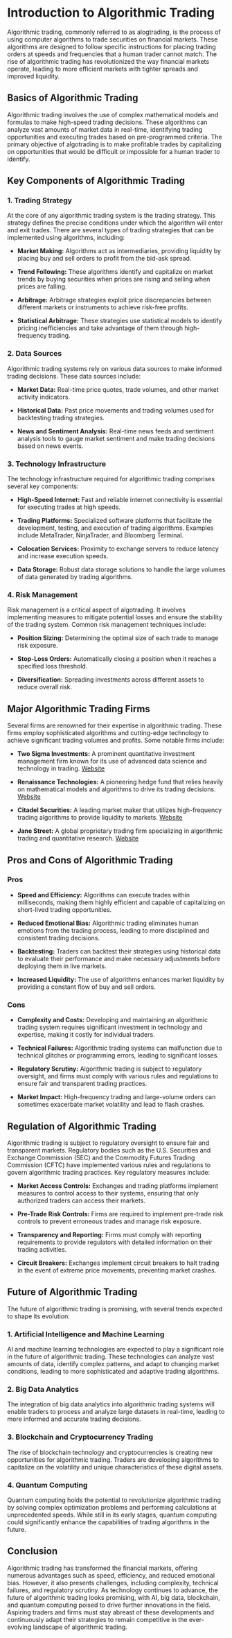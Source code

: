 # Introduction to Algorithmic Trading

Algorithmic trading, commonly referred to as alogtrading, is the process of using computer algorithms to trade securities on financial markets. These algorithms are designed to follow specific instructions for placing trading orders at speeds and frequencies that a human trader cannot match. The rise of algorithmic trading has revolutionized the way financial markets operate, leading to more efficient markets with tighter spreads and improved liquidity.

## Basics of Algorithmic Trading

Algorithmic trading involves the use of complex mathematical models and formulas to make high-speed trading decisions. These algorithms can analyze vast amounts of market data in real-time, identifying trading opportunities and executing trades based on pre-programmed criteria. The primary objective of algotrading is to make profitable trades by capitalizing on opportunities that would be difficult or impossible for a human trader to identify.

## Key Components of Algorithmic Trading

### 1. **Trading Strategy**

At the core of any algorithmic trading system is the trading strategy. This strategy defines the precise conditions under which the algorithm will enter and exit trades. There are several types of trading strategies that can be implemented using algorithms, including:

- **Market Making:** Algorithms act as intermediaries, providing liquidity by placing buy and sell orders to profit from the bid-ask spread.

- **Trend Following:** These algorithms identify and capitalize on market trends by buying securities when prices are rising and selling when prices are falling.

- **Arbitrage:** Arbitrage strategies exploit price discrepancies between different markets or instruments to achieve risk-free profits.

- **Statistical Arbitrage:** These strategies use statistical models to identify pricing inefficiencies and take advantage of them through high-frequency trading.

### 2. **Data Sources**

Algorithmic trading systems rely on various data sources to make informed trading decisions. These data sources include:

- **Market Data:** Real-time price quotes, trade volumes, and other market activity indicators.

- **Historical Data:** Past price movements and trading volumes used for backtesting trading strategies.

- **News and Sentiment Analysis:** Real-time news feeds and sentiment analysis tools to gauge market sentiment and make trading decisions based on news events.

### 3. **Technology Infrastructure**

The technology infrastructure required for algorithmic trading comprises several key components:

- **High-Speed Internet:** Fast and reliable internet connectivity is essential for executing trades at high speeds.

- **Trading Platforms:** Specialized software platforms that facilitate the development, testing, and execution of trading algorithms. Examples include MetaTrader, NinjaTrader, and Bloomberg Terminal.

- **Colocation Services:** Proximity to exchange servers to reduce latency and increase execution speeds.

- **Data Storage:** Robust data storage solutions to handle the large volumes of data generated by trading algorithms.

### 4. **Risk Management**

Risk management is a critical aspect of algotrading. It involves implementing measures to mitigate potential losses and ensure the stability of the trading system. Common risk management techniques include:

- **Position Sizing:** Determining the optimal size of each trade to manage risk exposure.

- **Stop-Loss Orders:** Automatically closing a position when it reaches a specified loss threshold.

- **Diversification:** Spreading investments across different assets to reduce overall risk.

## Major Algorithmic Trading Firms

Several firms are renowned for their expertise in algorithmic trading. These firms employ sophisticated algorithms and cutting-edge technology to achieve significant trading volumes and profits. Some notable firms include:

- **Two Sigma Investments:** A prominent quantitative investment management firm known for its use of advanced data science and technology in trading. [Website](https://www.twosigma.com/)

- **Renaissance Technologies:** A pioneering hedge fund that relies heavily on mathematical models and algorithms to drive its trading decisions. [Website](https://www.rentec.com/)

- **Citadel Securities:** A leading market maker that utilizes high-frequency trading algorithms to provide liquidity to markets. [Website](https://www.citadelsecurities.com/)

- **Jane Street:** A global proprietary trading firm specializing in algorithmic trading and quantitative research. [Website](https://www.janestreet.com/)

## Pros and Cons of Algorithmic Trading

### Pros

- **Speed and Efficiency:** Algorithms can execute trades within milliseconds, making them highly efficient and capable of capitalizing on short-lived trading opportunities.

- **Reduced Emotional Bias:** Algorithmic trading eliminates human emotions from the trading process, leading to more disciplined and consistent trading decisions.

- **Backtesting:** Traders can backtest their strategies using historical data to evaluate their performance and make necessary adjustments before deploying them in live markets.

- **Increased Liquidity:** The use of algorithms enhances market liquidity by providing a constant flow of buy and sell orders.

### Cons

- **Complexity and Costs:** Developing and maintaining an algorithmic trading system requires significant investment in technology and expertise, making it costly for individual traders.

- **Technical Failures:** Algorithmic trading systems can malfunction due to technical glitches or programming errors, leading to significant losses.

- **Regulatory Scrutiny:** Algorithmic trading is subject to regulatory oversight, and firms must comply with various rules and regulations to ensure fair and transparent trading practices.

- **Market Impact:** High-frequency trading and large-volume orders can sometimes exacerbate market volatility and lead to flash crashes.

## Regulation of Algorithmic Trading

Algorithmic trading is subject to regulatory oversight to ensure fair and transparent markets. Regulatory bodies such as the U.S. Securities and Exchange Commission (SEC) and the Commodity Futures Trading Commission (CFTC) have implemented various rules and regulations to govern algorithmic trading practices. Key regulatory measures include:

- **Market Access Controls:** Exchanges and trading platforms implement measures to control access to their systems, ensuring that only authorized traders can access their markets.

- **Pre-Trade Risk Controls:** Firms are required to implement pre-trade risk controls to prevent erroneous trades and manage risk exposure.

- **Transparency and Reporting:** Firms must comply with reporting requirements to provide regulators with detailed information on their trading activities.

- **Circuit Breakers:** Exchanges implement circuit breakers to halt trading in the event of extreme price movements, preventing market crashes.

## Future of Algorithmic Trading

The future of algorithmic trading is promising, with several trends expected to shape its evolution:

### 1. **Artificial Intelligence and Machine Learning**

AI and machine learning technologies are expected to play a significant role in the future of algorithmic trading. These technologies can analyze vast amounts of data, identify complex patterns, and adapt to changing market conditions, leading to more sophisticated and adaptive trading algorithms.

### 2. **Big Data Analytics**

The integration of big data analytics into algorithmic trading systems will enable traders to process and analyze large datasets in real-time, leading to more informed and accurate trading decisions.

### 3. **Blockchain and Cryptocurrency Trading**

The rise of blockchain technology and cryptocurrencies is creating new opportunities for algorithmic trading. Traders are developing algorithms to capitalize on the volatility and unique characteristics of these digital assets.

### 4. **Quantum Computing**

Quantum computing holds the potential to revolutionize algorithmic trading by solving complex optimization problems and performing calculations at unprecedented speeds. While still in its early stages, quantum computing could significantly enhance the capabilities of trading algorithms in the future.

## Conclusion

Algorithmic trading has transformed the financial markets, offering numerous advantages such as speed, efficiency, and reduced emotional bias. However, it also presents challenges, including complexity, technical failures, and regulatory scrutiny. As technology continues to advance, the future of algorithmic trading looks promising, with AI, big data, blockchain, and quantum computing poised to drive further innovations in the field. Aspiring traders and firms must stay abreast of these developments and continuously adapt their strategies to remain competitive in the ever-evolving landscape of algorithmic trading.